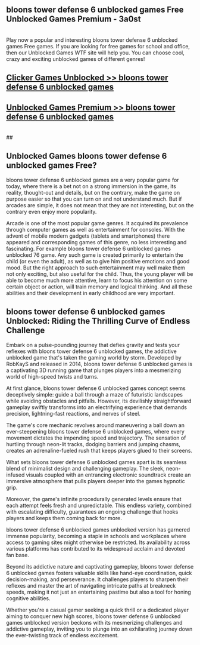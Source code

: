 ## bloons tower defense 6 unblocked games Free Unblocked Games Premium - 3a0st <br>
<br>
Play now a popular and interesting bloons tower defense 6 unblocked games Free games. If you are looking for free games for school and office, then our Unblocked Games WTF site will help you. You can choose cool, crazy and exciting unblocked games of different genres!


##  [Clicker Games Unblocked >> bloons tower defense 6 unblocked games](http://freeplayer.one?title=bloons_tower_defense_6_unblocked_games&ref=05)

##  [Unblocked Games Premium >> bloons tower defense 6 unblocked games](http://freeplayer.one?title=bloons_tower_defense_6_unblocked_games&ref=05)
  <br>
  ##



## Unblocked Games bloons tower defense 6 unblocked games Free?

bloons tower defense 6 unblocked games are a very popular game for today, where there is a bet not on a strong immersion in the game, its reality, thought-out and details, but on the contrary, make the game on purpose easier so that you can turn on and not understand much. But if arcades are simple, it does not mean that they are not interesting, but on the contrary even enjoy more popularity.

Arcade is one of the most popular game genres. It acquired its prevalence through computer games as well as entertainment for consoles. With the advent of mobile modern gadgets (tablets and smartphones) there appeared and corresponding games of this genre, no less interesting and fascinating. For example bloons tower defense 6 unblocked games unblocked 76 game. Any such game is created primarily to entertain the child (or even the adult), as well as to give him positive emotions and good mood. But the right approach to such entertainment may well make them not only exciting, but also useful for the child. Thus, the young player will be able to become much more attentive, learn to focus his attention on some certain object or action, will train memory and logical thinking. And all these abilities and their development in early childhood are very important.

##  bloons tower defense 6 unblocked games Unblocked: Riding the Thrilling Curve of Endless Challenge

Embark on a pulse-pounding journey that defies gravity and tests your reflexes with bloons tower defense 6 unblocked games, the addictive unblocked game that's taken the gaming world by storm. Developed by RobKayS and released in 2014, bloons tower defense 6 unblocked games is a captivating 3D running game that plunges players into a mesmerizing world of high-speed twists and turns.

At first glance, bloons tower defense 6 unblocked games concept seems deceptively simple: guide a ball through a maze of futuristic landscapes while avoiding obstacles and pitfalls. However, its devilishly straightforward gameplay swiftly transforms into an electrifying experience that demands precision, lightning-fast reactions, and nerves of steel.

The game's core mechanic revolves around maneuvering a ball down an ever-steepening bloons tower defense 6 unblocked games, where every movement dictates the impending speed and trajectory. The sensation of hurtling through neon-lit tracks, dodging barriers and jumping chasms, creates an adrenaline-fueled rush that keeps players glued to their screens.

What sets bloons tower defense 6 unblocked games apart is its seamless blend of minimalist design and challenging gameplay. The sleek, neon-infused visuals coupled with an entrancing electronic soundtrack create an immersive atmosphere that pulls players deeper into the games hypnotic grip.

Moreover, the game's infinite procedurally generated levels ensure that each attempt feels fresh and unpredictable. This endless variety, combined with escalating difficulty, guarantees an ongoing challenge that hooks players and keeps them coming back for more.

bloons tower defense 6 unblocked games unblocked version has garnered immense popularity, becoming a staple in schools and workplaces where access to gaming sites might otherwise be restricted. Its availability across various platforms has contributed to its widespread acclaim and devoted fan base.

Beyond its addictive nature and captivating gameplay, bloons tower defense 6 unblocked games fosters valuable skills like hand-eye coordination, quick decision-making, and perseverance. It challenges players to sharpen their reflexes and master the art of navigating intricate paths at breakneck speeds, making it not just an entertaining pastime but also a tool for honing cognitive abilities.

Whether you're a casual gamer seeking a quick thrill or a dedicated player aiming to conquer new high scores, bloons tower defense 6 unblocked games unblocked version beckons with its mesmerizing challenges and addictive gameplay, inviting you to plunge into an exhilarating journey down the ever-twisting track of endless excitement.